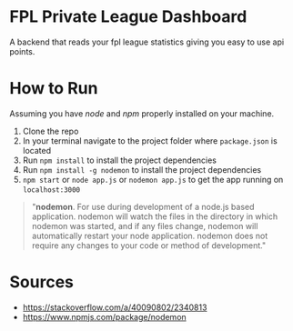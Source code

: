 # FPL Private League Dashboard
A backend that reads your fpl league statistics giving you easy to use api points.


# How to Run

Assuming you have *node* and *npm* properly installed on your machine.

1. Clone the repo
2. In your terminal navigate to the project folder where `package.json` is located
3. Run `npm install` to install the project dependencies
4. Run `npm install -g nodemon` to install the project dependencies
5. `npm start` or `node app.js` or `nodemon app.js` to get the app running on `localhost:3000`

>"**nodemon**. For use during development of a node.js based application. nodemon will watch the files in the directory in which nodemon was started, and if any files change, nodemon will automatically restart your node application. nodemon does not require any changes to your code or method of development." 
>
# Sources
- https://stackoverflow.com/a/40090802/2340813
- https://www.npmjs.com/package/nodemon